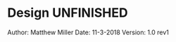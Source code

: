 # Design UNFINISHED
Author: Matthew Miller 
Date: 11-3-2018 
Version: 1.0 rev1


<!--stackedit_data:
eyJoaXN0b3J5IjpbLTEzNTc5OTk0NTUsMTk2MzU5NzM1MF19
-->